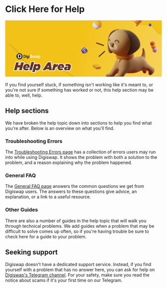 # Click Here for Help

![](<../.gitbook/assets/HelpArea.png>)

If you find yourself stuck, if something isn't working like it's meant to, or you're not sure if something has worked or not, this help section may be able to, well, help.

## Help sections

We have broken the help topic down into sections to help you find what you're after. Below is an overview on what you'll find.

### Troubleshooting Errors

The [Troubleshooting Errors page](https://docs.digiswap.finance/help/troubleshooting) has a collection of errors users may run into while using Digiswap. It shows the problem with both a solution to the problem, and a reason explaining why the problem happened.

### General FAQ

The [General FAQ page](https://docs.digiswap.finance/help/faq) answers the common questions we get from Digiswap users. The answers to these questions give advice, an explanation, or a link to a useful resource.

### Other Guides

There are also a number of guides in the help topic that will walk you through technical problems. We add guides when a problem that may be difficult to solve comes up often, so if you're having trouble be sure to check here for a guide to your problem.

## Seeking support

Digiswap doesn't have a dedicated support service. Instead, if you find yourself with a problem that has no answer here, you can ask for help on [Digiswap's Telegram channel](https://t.me/pancakeswap). For your safety, make sure you read the notice about scams if it's your first time on our Telegram.
